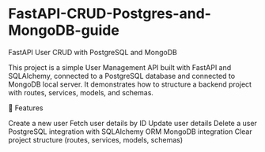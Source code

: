 # FastAPI-CRUD-Postgres-and-MongoDB-guide

FastAPI User CRUD with PostgreSQL and MongoDB

This project is a simple User Management API built with FastAPI and SQLAlchemy, connected to a PostgreSQL database and connected to MongoDB local server. It demonstrates how to structure a backend project with routes, services, models, and schemas.

🚀 Features

Create a new user
Fetch user details by ID
Update user details
Delete a user
PostgreSQL integration with SQLAlchemy ORM
MongoDB integration
Clear project structure (routes, services, models, schemas)
